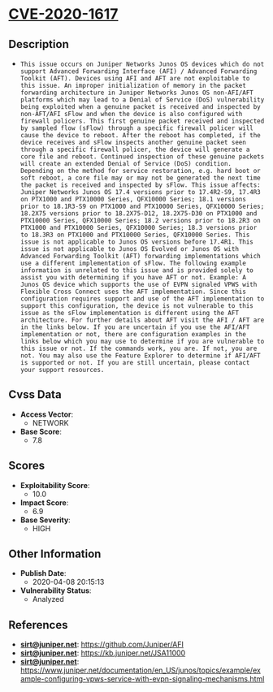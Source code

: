 
# [CVE-2020-1617](https://cve.mitre.org/cgi-bin/cvename.cgi?name=CVE-2020-1617)

## Description

- `This issue occurs on Juniper Networks Junos OS devices which do not support Advanced Forwarding Interface (AFI) / Advanced Forwarding Toolkit (AFT). Devices using AFI and AFT are not exploitable to this issue. An improper initialization of memory in the packet forwarding architecture in Juniper Networks Junos OS non-AFI/AFT platforms which may lead to a Denial of Service (DoS) vulnerability being exploited when a genuine packet is received and inspected by non-AFT/AFI sFlow and when the device is also configured with firewall policers. This first genuine packet received and inspected by sampled flow (sFlow) through a specific firewall policer will cause the device to reboot. After the reboot has completed, if the device receives and sFlow inspects another genuine packet seen through a specific firewall policer, the device will generate a core file and reboot. Continued inspection of these genuine packets will create an extended Denial of Service (DoS) condition. Depending on the method for service restoration, e.g. hard boot or soft reboot, a core file may or may not be generated the next time the packet is received and inspected by sFlow. This issue affects: Juniper Networks Junos OS 17.4 versions prior to 17.4R2-S9, 17.4R3 on PTX1000 and PTX10000 Series, QFX10000 Series; 18.1 versions prior to 18.1R3-S9 on PTX1000 and PTX10000 Series, QFX10000 Series; 18.2X75 versions prior to 18.2X75-D12, 18.2X75-D30 on PTX1000 and PTX10000 Series, QFX10000 Series; 18.2 versions prior to 18.2R3 on PTX1000 and PTX10000 Series, QFX10000 Series; 18.3 versions prior to 18.3R3 on PTX1000 and PTX10000 Series, QFX10000 Series. This issue is not applicable to Junos OS versions before 17.4R1. This issue is not applicable to Junos OS Evolved or Junos OS with Advanced Forwarding Toolkit (AFT) forwarding implementations which use a different implementation of sFlow. The following example information is unrelated to this issue and is provided solely to assist you with determining if you have AFT or not. Example: A Junos OS device which supports the use of EVPN signaled VPWS with Flexible Cross Connect uses the AFT implementation. Since this configuration requires support and use of the AFT implementation to support this configuration, the device is not vulnerable to this issue as the sFlow implementation is different using the AFT architecture. For further details about AFT visit the AFI / AFT are in the links below. If you are uncertain if you use the AFI/AFT implementation or not, there are configuration examples in the links below which you may use to determine if you are vulnerable to this issue or not. If the commands work, you are. If not, you are not. You may also use the Feature Explorer to determine if AFI/AFT is supported or not. If you are still uncertain, please contact your support resources.`

## Cvss Data

- **Access Vector**:
  - NETWORK
- **Base Score**:
  - 7.8

## Scores

- **Exploitability Score**:
  - 10.0
- **Impact Score**:
  - 6.9
- **Base Severity**:
  - HIGH

## Other Information

- **Publish Date**:
  - 2020-04-08 20:15:13
- **Vulnerability Status**:
  - Analyzed

## References

- **sirt@juniper.net**: https://github.com/Juniper/AFI
- **sirt@juniper.net**: https://kb.juniper.net/JSA11000
- **sirt@juniper.net**: https://www.juniper.net/documentation/en_US/junos/topics/example/example-configuring-vpws-service-with-evpn-signaling-mechanisms.html
